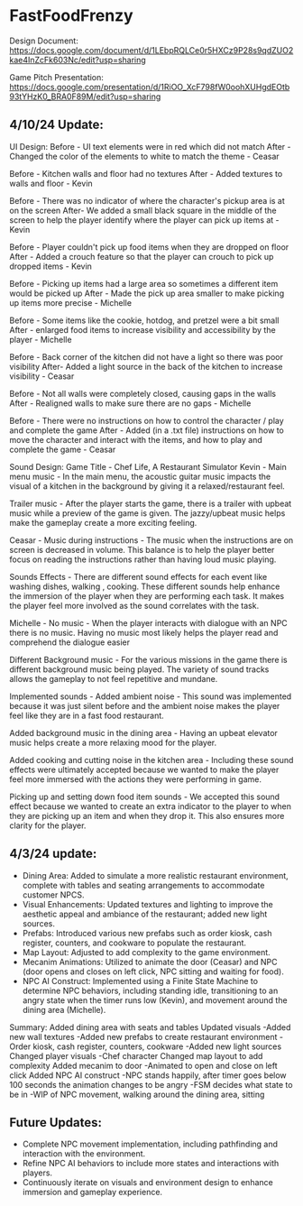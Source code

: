 # FastFoodFrenzy

Design Document: https://docs.google.com/document/d/1LEbpRQLCe0r5HXCz9P28s9qdZUO2kae4InZcFk603Nc/edit?usp=sharing

Game Pitch Presentation: https://docs.google.com/presentation/d/1RiOO_XcF798fW0oohXUHgdEOtb93tYHzK0_BRA0F89M/edit?usp=sharing

4/10/24 Update:
---------------------

UI Design:
Before - UI text elements were in red which did not match
After - Changed the color of the elements to white to match the theme - Ceasar

Before - Kitchen walls and floor had no textures
After - Added textures to walls and floor - Kevin

Before - There was no indicator of where the character's pickup area is at on the screen
After- We added a small black square in the middle of the screen to help the player identify where the player can pick up items at - Kevin

Before - Player couldn't pick up food items when they are dropped on floor
After - Added a crouch feature so that the player can crouch to pick up dropped items - Kevin

Before - Picking up items had a large area so sometimes a different item would be picked up
After - Made the pick up area smaller to make picking up items more precise - Michelle

Before - Some items like the cookie, hotdog, and pretzel were a bit small
After - enlarged food items to increase visibility and accessibility by the player - Michelle

Before - Back corner of the kitchen did not have a light so there was poor visibility
After- Added a light source in the back of the kitchen to increase visibility - Ceasar

Before - Not all walls were completely closed, causing gaps in the walls
After - Realigned walls to make sure there are no gaps - Michelle

Before - There were no instructions on how to control the character / play and complete the game
After - Added (in a .txt file) instructions on how to move the character and interact with the items, and how to play and complete the game - Ceasar

Sound Design:
Game Title - Chef Life, A Restaurant Simulator
Kevin - 
Main menu music - In the main menu, the acoustic guitar music impacts the visual of a kitchen in the background by giving it a relaxed/restaurant feel.

Trailer music - After the player starts the game, there is a trailer with upbeat music while a preview of the game is given. The jazzy/upbeat music helps make the gameplay create a more exciting feeling.

Ceasar - 
Music during instructions - The music when the instructions are on screen is decreased in volume. This balance is to help the player better focus on reading the instructions rather than having loud music playing.

Sounds Effects - There are different sound effects for each event like washing dishes, walking , cooking. These different sounds help enhance the immersion of the player when they are performing each task. It makes the player feel more involved as the sound correlates with the task.

Michelle - 
No music - When the player interacts with dialogue with an NPC there is no music. Having no music most likely helps the player read and comprehend the dialogue easier

Different Background music - For the various missions in the game there is different background music being played. The variety of sound tracks allows the gameplay to not feel repetitive and mundane.



Implemented sounds - 
Added ambient noise - This sound was implemented because it was just silent before and the ambient noise makes the player feel like they are in a fast food restaurant.

Added background music in the dining area - Having an upbeat elevator music helps create a more relaxing mood for the player.

Added cooking and cutting noise in the kitchen area - Including these sound effects were ultimately accepted because we wanted to make the player feel more immersed with the actions they were performing in game.

Picking up and setting down food item sounds  - We accepted this sound effect because we wanted to create an extra indicator to the player to when they are picking up an item and when they drop it. This also ensures more clarity for the player.



4/3/24 update:
---------------------
- Dining Area: Added to simulate a more realistic restaurant environment, complete with tables and seating arrangements to accommodate customer NPCS.
- Visual Enhancements: Updated textures and lighting to improve the aesthetic appeal and ambiance of the restaurant; added new light sources.
- Prefabs: Introduced various new prefabs such as order kiosk, cash register, counters, and cookware to populate the restaurant.
- Map Layout: Adjusted to add complexity to the game environment.
- Mecanim Animations: Utilized to animate the door (Ceasar) and NPC (door opens and closes on left click, NPC sitting and waiting for food).
- NPC AI Construct: Implemented using a Finite State Machine to determine NPC behaviors, including standing idle, transitioning to an angry state when the timer runs low (Kevin), and movement around the dining area (Michelle).

Summary:
Added dining area with seats and tables
Updated visuals
-Added new wall textures
-Added new prefabs to create restaurant environment
-Order kiosk, cash register, counters, cookware
-Added new light sources
Changed player visuals
-Chef character
Changed map layout to add complexity
Added mecanim to door
-Animated to open and close on left click
Added NPC AI construct
-NPC stands happily, after timer goes below 100 seconds the animation changes to be angry
-FSM decides what state to be in
-WIP of NPC movement, walking around the dining area, sitting


Future Updates:
------------
- Complete NPC movement implementation, including pathfinding and interaction with the environment.
- Refine NPC AI behaviors to include more states and interactions with players.
- Continuously iterate on visuals and environment design to enhance immersion and gameplay experience.


